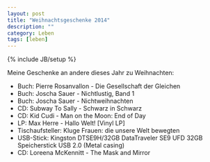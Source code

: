 ```yaml
---
layout: post
title: "Weihnachtsgeschenke 2014"
description: ""
category: Leben
tags: [leben]
---
```

{% include JB/setup %}

Meine Geschenke an andere dieses Jahr zu Weihnachten:

* Buch: Pierre Rosanvallon - Die Gesellschaft der Gleichen
* Buch: Joscha Sauer - Nichtlustig, Band 1
* Buch: Joscha Sauer - Nichtweihnachten
* CD: Subway To Sally - Schwarz in Schwarz
* CD: Kid Cudi - Man on the Moon: End of Day
* LP: Max Herre - Hallo Welt! [Vinyl LP]
* Tischaufsteller: Kluge Frauen: die unsere Welt bewegten
* USB-Stick: Kingston DTSE9H/32GB DataTraveler SE9 UFD 32GB Speicherstick USB 2.0 (Metal casing)
* CD: Loreena McKennitt - The Mask and Mirror
